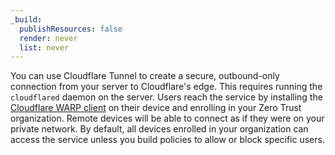 ```yaml
---
_build:
  publishResources: false
  render: never
  list: never
---
```


You can use Cloudflare Tunnel to create a secure, outbound-only connection from your server to Cloudflare's edge. This requires running the `cloudflared` daemon on the server. Users reach the service by installing the [Cloudflare WARP client](/cloudflare-one/connections/connect-devices/warp/) on their device and enrolling in your Zero Trust organization. Remote devices will be able to connect as if they were on your private network. By default, all devices enrolled in your organization can access the service unless you build policies to allow or block specific users.
